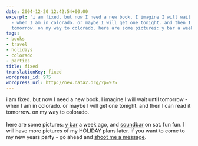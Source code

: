 ```yaml
---
date: 2004-12-20 12:42:54+00:00
excerpt: 'i am fixed. but now I need a new book. I imagine I will wait until tomorrow
  - when I am in colorado. or maybe I will get one tonight. and then I can read it
  tomorrow. on my way to colorado. here are some pictures: y bar a week ago, and '
tags:
- books
- travel
- holidays
- colorado
- parties
title: fixed
translationKey: fixed
wordpress_id: 975
wordpress_url: http://new.nata2.org/?p=975
---
```


i am fixed. but now I need a new book. I imagine I will wait until tomorrow - when I am in colorado. or maybe I will get one tonight. and then I can read it tomorrow. on my way to colorado. <br/><br/>here are some pictures: <A href="https://web.archive.org/web/20030814003134/http://www.nata2.info//?path=pictures%2Fevents%2F2004%3A12%3A11_Y_bar">y bar</a> a week ago, and <a href="https://web.archive.org/web/20030814003134/http://www.nata2.info//pictures/events/2004%3A12%3A18_SoundBar/.dir.jpg">soundbar</a> on sat. fun fun. I will have more pictures of my HOLIDAY plans later.  if you want to come to my new years party - go ahead and <a href="http://harperreed.org/contact/">shoot me a message</a>.